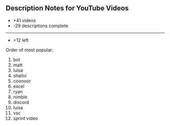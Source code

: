 ## Description Notes for YouTube Videos


- +41 videos
- -29 descriptions complete
------------------
- =12 left


Order of most popular:  
1. bot
1. matt
1. luisa
1. shailvi
1. coonoor
1. excel
1. ryan
1. nimble
1. discord
1. luisa
1. vsc
1. sprint video
